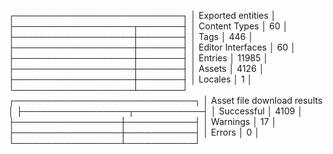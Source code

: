
┌───────────────────────────┐
│ Exported entities         │
├───────────────────┬───────┤
│ Content Types     │ 60    │
├───────────────────┼───────┤
│ Tags              │ 446   │
├───────────────────┼───────┤
│ Editor Interfaces │ 60    │
├───────────────────┼───────┤
│ Entries           │ 11985 │
├───────────────────┼───────┤
│ Assets            │ 4126  │
├───────────────────┼───────┤
│ Locales           │ 1     │
└───────────────────┴───────┘
┌─────────────────────────────┐
│ Asset file download results │
├─────────────────┬───────────┤
│ Successful      │ 4109      │
├─────────────────┼───────────┤
│ Warnings        │ 17        │
├─────────────────┼───────────┤
│ Errors          │ 0         │
└─────────────────┴───────────┘
